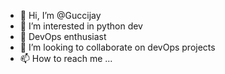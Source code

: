 - 👋 Hi, I’m @Guccijay
- 👀 I’m interested in python dev
- 🌱 DevOps enthusiast
- 💞️ I’m looking to collaborate on devOps projects
- 📫 How to reach me ...

<!---
Guccijay/Guccijay is a ✨ special ✨ repository because its `README.md` (this file) appears on your GitHub profile.
You can click the Preview link to take a look at your changes.
--->
